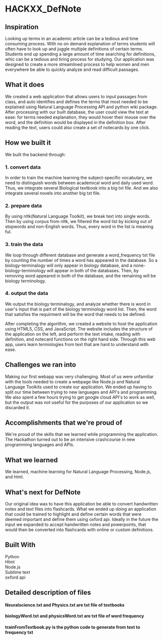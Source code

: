 # HACKXX_DefNote


## Inspiration

Looking up terms in an academic article can be a tedious and time consuming process. With no on demand explanation of terms students will often have to look up and juggle multiple definitions of certain terms. Students end up spending a large amount of time searching for definitions, whic can be a tedious and tiring process for studying. Our application was designed to create a more streamlined process to help women and men everywhere be able to quickly analyze and read difficult passages.

## What it does
We created a web application that allows users to input passages from class, and auto identifies and defines the terms that most needed to be explained using Natural Language Processing API and python wiki package. After processing with our built database, the user could view the text at ease: for terms needed explanation, they would hover their mouse over the word, and the definition would be displayed in the definition box. After reading the text, users could also create a set of notecards by one click. 

## How we built it
We built the backend through:
### 1. convert data
In order to train the machine learning the subject-specific vocabulary, we need to distinguish words between academical word and daily used word. Thus, we integrate several Biological textbook into a big txt file. And we also integrate several novels into another big txt file.
### 2. prepare data
By using nltk(Natural Language Toolkit), we break text into single words. Then by using corpus from nltk, we filtered the word list by kicking out of stopwords and non-English words. Thus, every word in the list is meaning ful.
### 3. train the data
We loop through different database and generate a word_frequency txt file by counting the number of times a word has appeared in the database. So a biology-terminalogy will only appear in biology database, and a none-biology-terminology will appear in both of the databases. Then, by removing word appeared in both of the database, and the remaining will be biology terminology.
### 4. output the data
We output the biology terminalogy, and analyze whether there is word in user's input that is part of the biology terminology word list. Then, the word that satisfies the requirment will be the word that needs to be defined.

After completing the algorithm, we created a website to host the application using HTML5, CSS, and JavaScript. The website includes the structure of the application on the left, and perform the text intake, reading with definition, and notecard functions on the right hand side. Through this web app, users learn termiologies from text that are hard to understand with ease. 

## Challenges we ran into
Making our first webapp was very challenging. Most of us were unfamiliar with the tools needed to create a webpage like Node.js and Natural Language Toolkits used to create our application. We ended up having to split our time between trying to new languages and API's and programming. We also spent a few hours trying to get google cloud API's to work as well, but the output was not useful for the purposes of our application so we discarded it.

## Accomplishments that we're proud of 
We're proud of the skills that we learned while programming the application. The Hackathon turned out to be an intensive crashcourse in new programming languages and APIs. 

## What we learned
We learned, machine learning for Natural Language Processing, Node.js, and html. 
## What's next for DefNote
Our original idea was to have this application be able to convert handwritten notes and text files into flashcards. What we ended up doing an application that could be trained to highlight and define certain words that were deemed important and define them using oxford api. Ideally in the future the input we expanded to accept handwritten notes and powerpoints, that would then be converted into flashcards with online or custom definitions. 

## Built With
Python  
Html  
Node.js  
Sublime text  
oxford api  

## Detailed description of files
#### Neuralscience.txt and Physics.txt are txt file of textbooks
#### biologyWord.txt and physicsWord.txt are txt file of word frequency
#### trainFromTextbook.py is the python code to generate from text to frequency txt


